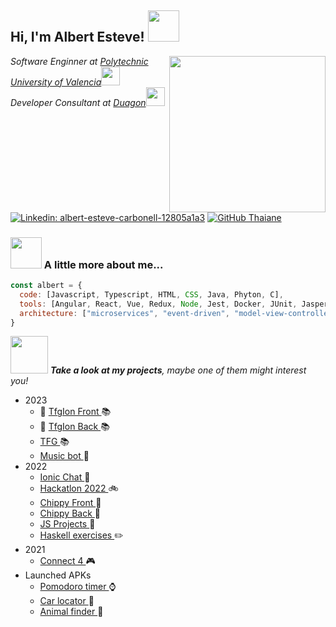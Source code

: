 <h2> Hi, I'm Albert Esteve! <img src="https://media1.giphy.com/media/v1.Y2lkPTc5MGI3NjExMGlxenRhaGJocXBmbmNuYjZ6dnBnMWYyaGx0cGg0cWp3YjhucmRnbiZlcD12MV9pbnRlcm5hbF9naWZfYnlfaWQmY3Q9cw/26Fxy3Iz1ari8oytO/giphy.gif" width="50"></h2> 
<img align='right' src="https://media3.giphy.com/media/v1.Y2lkPTc5MGI3NjExeWVkM3Q0ZHhvazhmZmo1YmMyZjVhajA1Mm04d2tiamg5ZjZ5aWg1NyZlcD12MV9pbnRlcm5hbF9naWZfYnlfaWQmY3Q9Zw/qgQUggAC3Pfv687qPC/giphy.gif" width="250">
<p><em>Software Enginner at <a href="https://www.upv.es/">Polytechnic University of Valencia</a><img src="https://media1.giphy.com/media/v1.Y2lkPTc5MGI3NjExenpseGs5a25pN3hnM2h5MmZlNHh4dWxqNXZheTFhdm9sOWNhcGk4eCZlcD12MV9pbnRlcm5hbF9naWZfYnlfaWQmY3Q9cw/hITynI4fSDBTYqxx1y/giphy.gif" width="30"></br>Developer Consultant at <a href="https://www.duagon.com//">Duagon</a><img src="https://media2.giphy.com/media/v1.Y2lkPTc5MGI3NjExZHA2dm5ud244NXpjYjloZzJ1a2ppbm1hNms5MnBvc3F0bWk0MDludSZlcD12MV9pbnRlcm5hbF9naWZfYnlfaWQmY3Q9cw/QXPqYpSyBIMjBTtBbl/giphy.gif" width="30"> 
</em></p>

[![Linkedin: albert-esteve-carbonell-12805a1a3](https://img.shields.io/badge/-albertesteve-blue?style=flat-square&logo=Linkedin&logoColor=white&link=https://www.linkedin.com/in/albert-esteve-carbonell-12805a1a3/)](https://www.linkedin.com/in/albert-esteve-carbonell-12805a1a3/)
[![GitHub Thaiane](https://img.shields.io/github/followers/aestcar?label=follow&style=social)](https://github.com/aestcar)


### <img src="https://media0.giphy.com/media/v1.Y2lkPTc5MGI3NjExMjhod29mNDE4ZnJlb2J6azVibXpyczdmc2puY3FvbXp3dTVhdnJmcyZlcD12MV9pbnRlcm5hbF9naWZfYnlfaWQmY3Q9cw/xT9IgrL7iyUq6ME75K/giphy.gif" width="50"> A little more about me...  

```javascript
const albert = {
  code: [Javascript, Typescript, HTML, CSS, Java, Phyton, C],
  tools: [Angular, React, Vue, Redux, Node, Jest, Docker, JUnit, JasperReports, Cypress, Selenium],
  architecture: ["microservices", "event-driven", "model-view-controller", "client server architecture"]
}
```

<img src="https://media4.giphy.com/media/v1.Y2lkPTc5MGI3NjExZnFsNTBjbG16Z3VvNXdhNG11ejM4dm5hc2NnN2x5MmFsbWMya3U2YiZlcD12MV9pbnRlcm5hbF9naWZfYnlfaWQmY3Q9cw/J1Qp3RPpEiSZo1ItZj/giphy.gif" width="60"> <em><b>Take a look at my projects</b>, maybe one of them might interest you!</em>

 <ul>
  <li>2023
    <ul>
      <li> 🌟  <a href="https://github.com/aestcar/TFGIon"> TfgIon Front </a> 📚 </li>
      <li> 🌟 <a href="https://github.com/aestcar/TFGIonBack"> TfgIon Back </a> 📚 </li>
      <li> <a href="https://github.com/aestcar/TFG"> TFG </a> 📚 </li>
      <li> <a href="https://github.com/aestcar/Music-bot"> Music bot </a> 🎵 </li> 
    </ul>
  </li>
  <li>2022
    <ul>
      <li> <a href="https://github.com/aestcar/ChatIonic"> Ionic Chat </a> 📱 </li>
      <li> <a href="https://github.com/aestcar/Hackatlon2022"> Hackatlon 2022 </a> 🚲 </li>
      <li> <a href="https://github.com/botikacode/chippy-frontend"> Chippy Front </a> 🐶 </li>
      <li> <a href="https://github.com/botikacode/chippy-backend"> Chippy Back </a> 🐶 </li>
      <li> <a href="https://github.com/aestcar/JS-Projects"> JS Projects </a> 🔧 </li> 
      <li> <a href="https://github.com/aestcar/Haskell-exercises"> Haskell exercises </a> ✏️ </li>
    </ul>
  </li>
  <li>2021
    <ul>
      <li> <a href="https://github.com/aestcar/Conecta4"> Connect 4 </a> 🎮 </li>
    </ul>
  </li>
   <li> Launched APKs <ul>
     <li> <a href="https://play.google.com/store/apps/details?id=my.spanish.pomodoro"> Pomodoro timer </a> ⌚ </li>
     <li> <a href="https://play.google.com/store/apps/details?id=my.example.locacoche"> Car locator </a> 🚗 </li>
     <li> <a href="https://play.google.com/store/apps/details?id=my.spanish.aplicacionanimales"> Animal finder </a> 🐘 </li>
    </ul>
   </li>
</ul>
